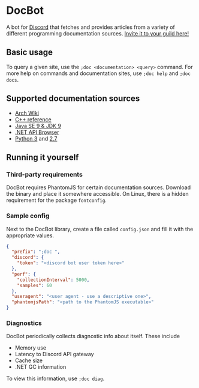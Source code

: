 # DocBot

A bot for [Discord](https://discordapp.com) that fetches and provides articles from a variety of different programming documentation sources. [Invite it to your guild here!](https://discordapp.com/api/oauth2/authorize?client_id=393834622850564106&permissions=3072&scope=bot)

## Basic usage

To query a given site, use the `;doc <documentation> <query>` command. For more help on commands and documentation sites, use `;doc help` and `;doc docs`.

## Supported documentation sources

* [Arch Wiki](https://wiki.archlinux.org/)
* [C++ reference](http://en.cppreference.com/w/)
* [Java SE 9 & JDK 9](https://docs.oracle.com/javase/9/docs/api/overview-summary.html)
* [.NET API Browser](https://docs.microsoft.com/en-us/dotnet/api/)
* [Python 3](https://docs.python.org/3/) and [2.7](https://docs.python.org/2.7/)

## Running it yourself

### Third-party requirements

DocBot requires PhantomJS for certain documentation sources. Download the binary and place it somewhere accessible. On Linux, there is a hidden requirement for the package `fontconfig`.

### Sample config

Next to the DocBot library, create a file called `config.json` and fill it with the appropriate values.

```json
{
  "prefix": ";doc ",
  "discord": {
    "token": "<discord bot user token here>"
  },
  "perf": {
    "collectionInterval": 5000,
    "samples": 60
  },
  "useragent": "<user agent - use a descriptive one>",
  "phantomjsPath": "<path to the PhantomJS executable>"
}
```

### Diagnostics

DocBot periodically collects diagnostic info about itself. These include

* Memory use
* Latency to Discord API gateway
* Cache size
* .NET GC information

To view this information, use `;doc diag`.
